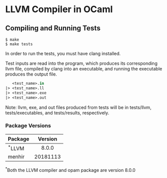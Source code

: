 # LLVM Compiler in OCaml

## Compiling and Running Tests
```console
$ make
$ make tests
```

In order to run the tests, you must have clang installed.

Test inputs are read into the program, which produces its corresponding llvm file, compiled by clang into an executable, and running the executable produces the output file.

```ocaml
   <test_name>.in
|> <test_name>.ll
|> <test_name>.exe
|> <test_name>.out
```

Note: llvm, exe, and out files produced from tests will be in tests/llvm, tests/executables, and tests/results, respectively.

### Package Versions
| Package           | Version  |
|-------------------|:--------:|
| <sup>*</sup>LLVM  | 8.0.0    |
| menhir            | 20181113 |

<sup>*</sup>Both the LLVM compiler and opam package are version 8.0.0